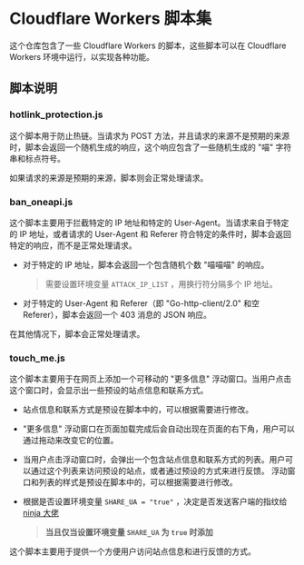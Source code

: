 # Cloudflare Workers 脚本集

这个仓库包含了一些 Cloudflare Workers 的脚本，这些脚本可以在 Cloudflare Workers 环境中运行，以实现各种功能。

## 脚本说明

### hotlink_protection.js

这个脚本用于防止热链。当请求为 POST 方法，并且请求的来源不是预期的来源时，脚本会返回一个随机生成的响应，这个响应包含了一些随机生成的 "喵" 字符串和标点符号。

如果请求的来源是预期的来源，脚本则会正常处理请求。

### ban_oneapi.js

这个脚本主要用于拦截特定的 IP 地址和特定的 User-Agent。当请求来自于特定的 IP 地址，或者请求的 User-Agent 和 Referer 符合特定的条件时，脚本会返回特定的响应，而不是正常处理请求。

- 对于特定的 IP 地址，脚本会返回一个包含随机个数 "喵喵喵" 的响应。

    > 需要设置环境变量 `ATTACK_IP_LIST` ，用换行符分隔多个 IP 地址。

- 对于特定的 User-Agent 和 Referer（即 "Go-http-client/2.0" 和空 Referer），脚本会返回一个 403 消息的 JSON 响应。

在其他情况下，脚本会正常处理请求。

### touch_me.js

这个脚本主要用于在网页上添加一个可移动的 "更多信息" 浮动窗口。当用户点击这个窗口时，会显示出一些预设的站点信息和联系方式。

- 站点信息和联系方式是预设在脚本中的，可以根据需要进行修改。
- "更多信息" 浮动窗口在页面加载完成后会自动出现在页面的右下角，用户可以通过拖动来改变它的位置。
- 当用户点击浮动窗口时，会弹出一个包含站点信息和联系方式的列表。用户可以通过这个列表来访问预设的站点，或者通过预设的方式来进行反馈。
浮动窗口和列表的样式是预设在脚本中的，可以根据需要进行修改。
- 根据是否设置环境变量 `SHARE_UA = "true"` ，决定是否发送客户端的指纹给 [ninja 大佬](https://github.com/gngpp/ninja)

    > **当且仅当设置环境变量 `SHARE_UA` 为 `true` 时添加**

这个脚本主要用于提供一个方便用户访问站点信息和进行反馈的方式。